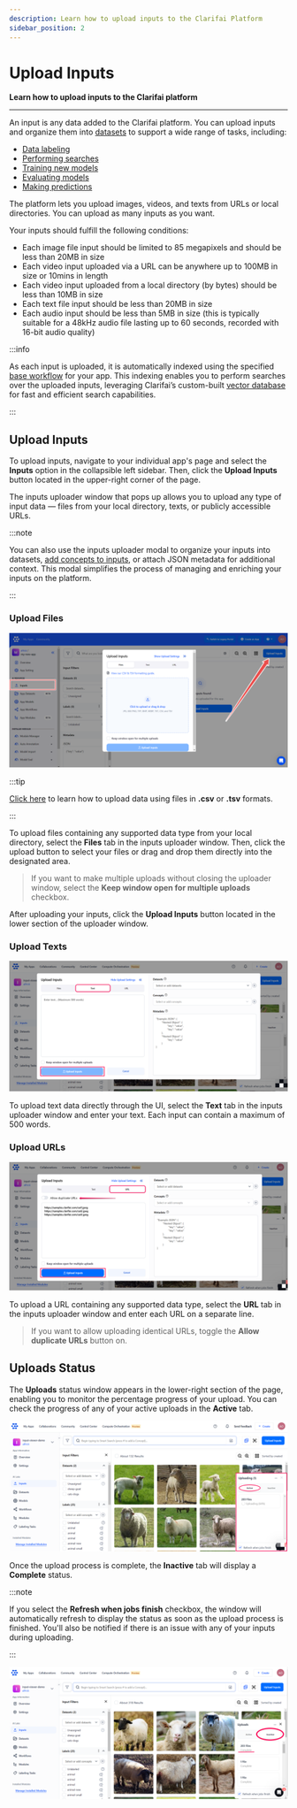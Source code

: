 ```yaml
---
description: Learn how to upload inputs to the Clarifai Platform
sidebar_position: 2
---
```


# Upload Inputs

**Learn how to upload inputs to the Clarifai platform**
<hr />

An input is any data added to the Clarifai platform. You can upload inputs and organize them into [datasets](https://docs.clarifai.com/portal-guide/datasets/) to support a wide range of tasks, including:

- [Data labeling](https://docs.clarifai.com/portal-guide/labeling-tasks/)
- [Performing searches](https://docs.clarifai.com/portal-guide/psearch/)
- [Training new models](https://docs.clarifai.com/portal-guide/model/)
- [Evaluating models](https://docs.clarifai.com/portal-guide/evaluate/)
- [Making predictions](https://docs.clarifai.com/portal-guide/ppredict/)

The platform lets you upload images, videos, and texts from URLs or local directories. You can upload as many inputs as you want. 

Your inputs should fulfill the following conditions:

* Each image file input should be limited to 85 megapixels and should be less than 20MB in size
* Each video input uploaded via a URL can be anywhere up to 100MB in size or 10mins in length
* Each video input uploaded from a local directory (by bytes) should be less than 10MB in size
* Each text file input should be less than 20MB in size
* Each audio input should be less than 5MB in size (this is typically suitable for a 48kHz audio file lasting up to 60 seconds, recorded with 16-bit audio quality)

:::info

As each input is uploaded, it is automatically indexed using the specified [base workflow](https://docs.clarifai.com/portal-guide/workflows/base-workflows) for your app. This indexing enables you to perform searches over the uploaded inputs, leveraging Clarifai’s custom-built [vector database](https://docs.clarifai.com/portal-guide/psearch/#powered-by-a-vector-database) for fast and efficient search capabilities.

:::

## Upload Inputs

To upload inputs, navigate to your individual app's page and select the **Inputs** option in the collapsible left sidebar. Then, click the **Upload Inputs** button located in the upper-right corner of the page. 

The inputs uploader window that pops up allows you to upload any type of input data — files from your local directory, texts, or publicly accessible URLs. 

:::note

You can also use the inputs uploader modal to organize your inputs into datasets, [add concepts to inputs](https://docs.clarifai.com/portal-guide/inputs-manager/concepts#via-the-inputs-uploader), or attach JSON metadata for additional context. This modal simplifies the process of managing and enriching your inputs on the platform.

:::

### Upload Files

![](/img/community_2/data_upload_inputs.png)

:::tip 

[Click here](https://docs.clarifai.com/portal-guide/advanced-topics/csv-and-tsv/) to learn how to upload data using files in **.csv** or **.tsv** formats.

:::

To upload files containing any supported data type from your local directory, select the **Files** tab in the inputs uploader window. Then, click the upload button to select your files or drag and drop them directly into the designated area. 

> If you want to make multiple uploads without closing the uploader window, select the **Keep window open for multiple uploads** checkbox.

After uploading your inputs, click the **Upload Inputs** button located in the lower section of the uploader window. 

### Upload Texts

![](/img/community_2/data_upload_inputs-4.png)

To upload text data directly through the UI, select the **Text** tab in the inputs uploader window and enter your text. Each input can contain a maximum of 500 words.

### Upload URLs

![](/img/community_2/data_upload_inputs-5.png)

To upload a URL containing any supported data type, select the **URL** tab in the inputs uploader window and enter each URL on a separate line.  

> If you want to allow uploading identical URLs, toggle the **Allow duplicate URLs** button on.

## Uploads Status

The **Uploads** status window appears in the lower-right section of the page, enabling you to monitor the percentage progress of your upload. You can check the progress of any of your active uploads in the **Active** tab. 

![](/img/community_2/data_upload_inputs-2.png)

Once the upload process is complete, the **Inactive** tab will display a **Complete** status. 

:::note 

If you select the **Refresh when jobs finish** checkbox, the window will automatically refresh to display the status as soon as the upload process is finished. You'll also be notified if there is an issue with any of your inputs during uploading.  

:::

![](/img/community_2/data_upload_inputs-3.png)